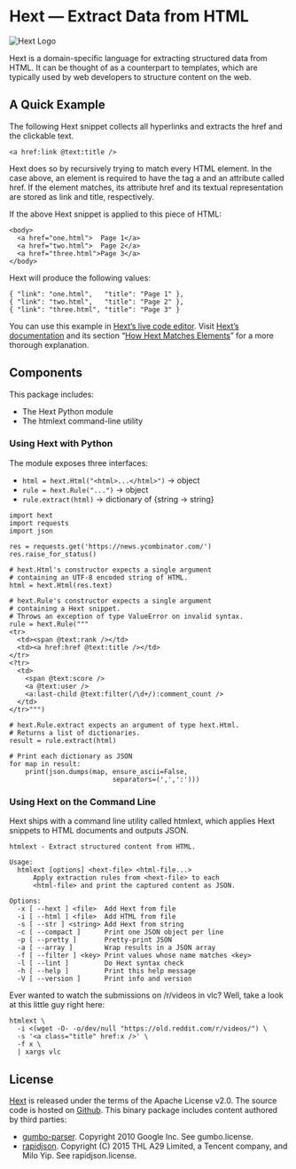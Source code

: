 # Hext — Extract Data from HTML

![Hext Logo](https://raw.githubusercontent.com/thomastrapp/hext-website/master/hext-logo-x100.png)

Hext is a domain-specific language for extracting structured data from HTML. It can be thought of as a counterpart to templates, which are typically used by web developers to structure content on the web.

## A Quick Example
The following Hext snippet collects all hyperlinks and extracts the href and the clickable text.
```
<a href:link @text:title />
```
Hext does so by recursively trying to match every HTML element. In the case above, an element is required to have the tag a and an attribute called href. If the element matches, its attribute href and its textual representation are stored as link and title, respectively.

If the above Hext snippet is applied to this piece of HTML:
```
<body>
  <a href="one.html">  Page 1</a>
  <a href="two.html">  Page 2</a>
  <a href="three.html">Page 3</a>
</body>
```
Hext will produce the following values:
```
{ "link": "one.html",   "title": "Page 1" },
{ "link": "two.html",   "title": "Page 2" },
{ "link": "three.html", "title": "Page 3" }
```
You can use this example in [Hext’s live code editor](https://hext.thomastrapp.com/#anchor-tryit-hext).
Visit [Hext’s documentation](https://hext.thomastrapp.com/documentation) and its section “[How Hext Matches Elements](https://hext.thomastrapp.com/documentation#matching-elements)” for a more thorough explanation.

## Components
This package includes:
* The Hext Python module
* The htmlext command-line utility

### Using Hext with Python
The module exposes three interfaces:
* `html = hext.Html("<html>...</html>")` -> object
* `rule = hext.Rule("...")` -> object
* `rule.extract(html)` -> dictionary of {string -> string}
```
import hext
import requests
import json

res = requests.get('https://news.ycombinator.com/')
res.raise_for_status()

# hext.Html's constructor expects a single argument
# containing an UTF-8 encoded string of HTML.
html = hext.Html(res.text)

# hext.Rule's constructor expects a single argument
# containing a Hext snippet.
# Throws an exception of type ValueError on invalid syntax.
rule = hext.Rule("""
<tr>
  <td><span @text:rank /></td>
  <td><a href:href @text:title /></td>
</tr>
<?tr>
  <td>
    <span @text:score />
    <a @text:user />
    <a:last-child @text:filter(/\d+/):comment_count />
  </td>
</tr>""")

# hext.Rule.extract expects an argument of type hext.Html.
# Returns a list of dictionaries.
result = rule.extract(html)

# Print each dictionary as JSON
for map in result:
    print(json.dumps(map, ensure_ascii=False,
                          separators=(',',':')))
```

### Using Hext on the Command Line
Hext ships with a command line utility called htmlext, which applies Hext snippets to HTML documents and outputs JSON.
```
htmlext - Extract structured content from HTML.

Usage:
  htmlext [options] <hext-file> <html-file...>
      Apply extraction rules from <hext-file> to each
      <html-file> and print the captured content as JSON.

Options:
  -x [ --hext ] <file>  Add Hext from file
  -i [ --html ] <file>  Add HTML from file
  -s [ --str ] <string> Add Hext from string
  -c [ --compact ]      Print one JSON object per line
  -p [ --pretty ]       Pretty-print JSON
  -a [ --array ]        Wrap results in a JSON array
  -f [ --filter ] <key> Print values whose name matches <key>
  -l [ --lint ]         Do Hext syntax check
  -h [ --help ]         Print this help message
  -V [ --version ]      Print info and version
```
Ever wanted to watch the submissions on /r/videos in vlc? Well, take a look at this little guy right here:
```
htmlext \
  -i <(wget -O- -o/dev/null "https://old.reddit.com/r/videos/") \
  -s '<a class="title" href:x />' \
  -f x \
  | xargs vlc
```

## License
[Hext](https://hext.thomastrapp.com/) is released under the terms of the Apache License v2.0. The source code is hosted on [Github](https://github.com/html-extract/hext.git).
This binary package includes content authored by third parties:
* [gumbo-parser](https://github.com/google/gumbo-parser). Copyright 2010 Google Inc. See gumbo.license.
* [rapidjson](http://rapidjson.org/). Copyright (C) 2015 THL A29 Limited, a Tencent company, and Milo Yip. See rapidjson.license.

